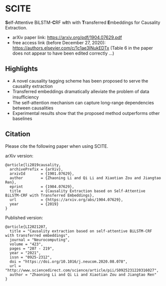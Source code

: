 # SCITE
**S**elf-Attentive BiLSTM-**C**RF w**I**th with **T**ransferred **E**mbeddings for Causality Extraction.
- arXiv paper link: https://arxiv.org/pdf/1904.07629.pdf
- free access link (before December 27, 2020): https://authors.elsevier.com/c/1c1ae3INukEDTx 
(Table 6 in the paper does not appear to have been edited correctly ...)

## Highlights
- A novel causality tagging scheme has been proposed to serve the causality extraction
- Transferred embeddings dramatically alleviate the problem of data insuﬃciency
- The self-attention mechanism can capture long-range dependencies between causalities
- Experimental results show that the proposed method outperforms other baselines

## Citation
Please cite the following paper when using SCITE.

arXiv version:

    @article{li2019causality,
      archivePrefix = {arXiv},
      arxivId       = {1901.07629},
      author        = {Zhaoning Li and Qi Li and Xiaotian Zou and Jiangtao Ren},
      eprint        = {1904.07629},
      title         = {Causality Extraction based on Self-Attentive BiLSTM-CRF with Transferred Embeddings},
      url           = {https://arxiv.org/abs/1904.07629},
      year          = {2019}
    }

Published version:

    @article{LI2021207,
	  title = "Causality extraction based on self-attentive BiLSTM-CRF with transferred embeddings",
      journal = "Neurocomputing",
      volume = "423",
      pages = "207 - 219",
      year = "2021",
      issn = "0925-2312",
      doi = "https://doi.org/10.1016/j.neucom.2020.08.078",
      url = "http://www.sciencedirect.com/science/article/pii/S0925231220316027",
      author = "Zhaoning Li and Qi Li and Xiaotian Zou and Jiangtao Ren"
	}
